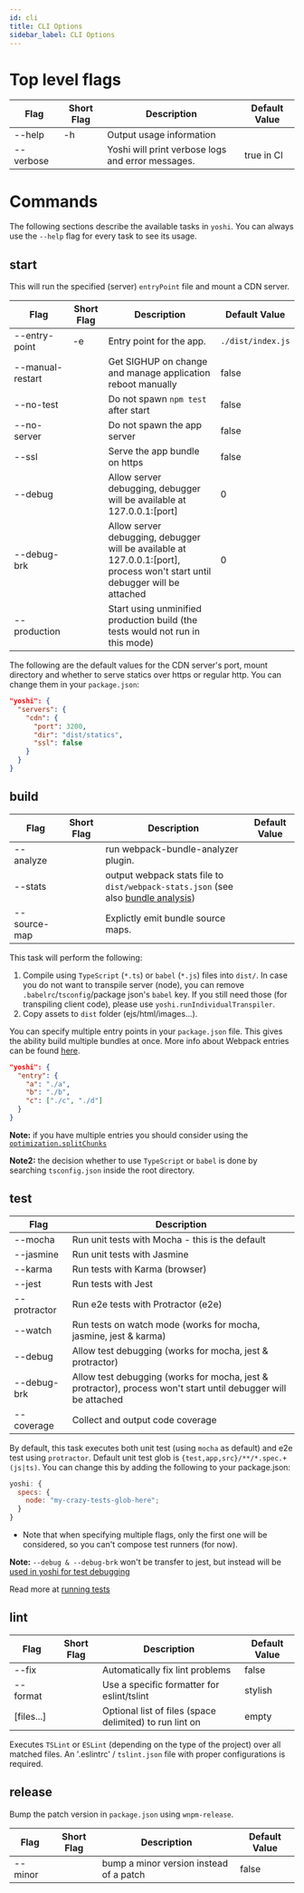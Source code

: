 ```yaml
---
id: cli
title: CLI Options
sidebar_label: CLI Options
---
```


# Top level flags

| Flag      | Short Flag | Description                                       | Default Value |
| --------- | ---------- | ------------------------------------------------- | ------------- |
| --help    | -h         | Output usage information                          |
| --verbose |            | Yoshi will print verbose logs and error messages. | true in CI    |

# Commands

The following sections describe the available tasks in `yoshi`. You can always use the `--help` flag for every task to see its usage.

## start

This will run the specified (server) `entryPoint` file and mount a CDN server.

| Flag             | Short Flag | Description                                                                                                                 | Default Value     |
| ---------------- | ---------- | --------------------------------------------------------------------------------------------------------------------------- | ----------------- |
| --entry-point    | -e         | Entry point for the app.                                                                                                    | `./dist/index.js` |
| --manual-restart |            | Get SIGHUP on change and manage application reboot manually                                                                 | false             |
| --no-test        |            | Do not spawn `npm test` after start                                                                                         | false             |
| --no-server      |            | Do not spawn the app server                                                                                                 | false             |
| --ssl            |            | Serve the app bundle on https                                                                                               | false             |
| --debug          |            | Allow server debugging, debugger will be available at 127.0.0.1:[port]                                                      | 0                 |
| --debug-brk      |            | Allow server debugging, debugger will be available at 127.0.0.1:[port], process won't start until debugger will be attached | 0                 |
| --production     |            | Start using unminified production build (the tests would not run in this mode)                                              |

The following are the default values for the CDN server's port, mount directory and whether to serve statics over https or regular http. You can change them in your `package.json`:

```json
"yoshi": {
  "servers": {
    "cdn": {
      "port": 3200,
      "dir": "dist/statics",
      "ssl": false
    }
  }
}
```

## build

| Flag         | Short Flag | Description                                                                                                      | Default Value |
| ------------ | ---------- | ---------------------------------------------------------------------------------------------------------------- | ------------- |
| --analyze    |            | run webpack-bundle-analyzer plugin.                                                                              |
| --stats      |            | output webpack stats file to `dist/webpack-stats.json` (see also [bundle analysis](../guides/bundle-analyze.md)) |
| --source-map |            | Explictly emit bundle source maps.                                                                               |

This task will perform the following:

1. Compile using `TypeScript` (`*.ts`) or `babel` (`*.js`) files into `dist/`. In case you do not want to transpile server (node), you can remove `.babelrc`/`tsconfig`/package json's `babel` key. If you still need those (for transpiling client code), please use `yoshi.runIndividualTranspiler`.
2. Copy assets to `dist` folder (ejs/html/images...).

You can specify multiple entry points in your `package.json` file. This gives the ability build multiple bundles at once. More info about Webpack entries can be found [here](http://webpack.github.io/docs/configuration.html#entry).

```json
"yoshi": {
  "entry": {
    "a": "./a",
    "b": "./b",
    "c": ["./c", "./d"]
  }
}
```

**Note:** if you have multiple entries you should consider using the [`optimization.splitChunks`](https://gist.github.com/sokra/1522d586b8e5c0f5072d7565c2bee693)

**Note2:** the decision whether to use `TypeScript` or `babel` is done by searching `tsconfig.json` inside the root directory.

## test

| Flag         | Description                                                                                                    |
| ------------ | -------------------------------------------------------------------------------------------------------------- |
| --mocha      | Run unit tests with Mocha - this is the default                                                                |
| --jasmine    | Run unit tests with Jasmine                                                                                    |
| --karma      | Run tests with Karma (browser)                                                                                 |
| --jest       | Run tests with Jest                                                                                            |
| --protractor | Run e2e tests with Protractor (e2e)                                                                            |
| --watch      | Run tests on watch mode (works for mocha, jasmine, jest & karma)                                               |
| --debug      | Allow test debugging (works for mocha, jest & protractor)                                                      |
| --debug-brk  | Allow test debugging (works for mocha, jest & protractor), process won't start until debugger will be attached |
| --coverage   | Collect and output code coverage                                                                               |

By default, this task executes both unit test (using `mocha` as default) and e2e test using `protractor`.
Default unit test glob is `{test,app,src}/**/*.spec.+(js|ts)`. You can change this by adding the following to your package.json:

```js
yoshi: {
  specs: {
    node: "my-crazy-tests-glob-here";
  }
}
```

- Note that when specifying multiple flags, only the first one will be considered, so you can't compose test runners (for now).

**Note:** `--debug & --debug-brk` won't be transfer to jest, but instead will be [used in yoshi for test debugging](https://jestjs.io/docs/en/troubleshooting#tests-are-failing-and-you-don-t-know-why)

Read more at [running tests](../guides/running-tests.md)

## lint

| Flag       | Short Flag | Description                                             | Default Value |
| ---------- | ---------- | ------------------------------------------------------- | ------------- |
| --fix      |            | Automatically fix lint problems                         | false         |
| --format   |            | Use a specific formatter for eslint/tslint              | stylish       |
| [files...] |            | Optional list of files (space delimited) to run lint on | empty         |

Executes `TSLint` or `ESLint` (depending on the type of the project) over all matched files. An '.eslintrc' / `tslint.json` file with proper configurations is required.

## release

Bump the patch version in `package.json` using `wnpm-release`.

| Flag    | Short Flag | Description                             | Default Value |
| ------- | ---------- | --------------------------------------- | ------------- |
| --minor |            | bump a minor version instead of a patch | false         |
